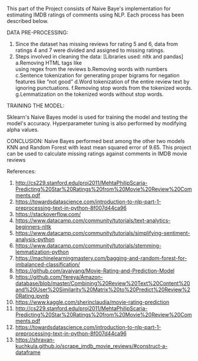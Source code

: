 
This part of the Project consists of Naive Baye's implementation for estimating IMDB ratings of comments using NLP. Each process has been described below.

DATA PRE-PROCESSING:

1. Since the dataset has missing reviews for rating 5 and 6, data from ratings 4 and 7 were divided and assigned to missing ratings.
2. Steps involved in cleaning the data: [Libraries used: nltk and pandas]
	a.Removing HTML tags like <br> using regex from the reviews
	b.Removing words with numbers
	c.Sentence tokenization for generating proper bigrams for negation features like “not good”
	d.Word tokenization of the entire review text by ignoring punctuations.
	f.Removing stop words from the tokenized words.
	g.Lemmatization on the tokenized words without stop words.

TRAINING THE MODEL:

Sklearn's Naive Bayes model is used for training the model and testing the model's accuracy. Hyperparameter tuning is also performed by modifying alpha values.

CONCLUSION:
Naive Bayes performed best among the other two models KNN and Random Forest with least mean squared error of 9.65. This project can be used to calculate missing ratings against comments in IMDB movie reviews

References:

1. http://cs229.stanford.edu/proj2011/MehtaPhilipScaria-Predicting%20Star%20Ratings%20from%20Movie%20Review%20Comments.pdf
2. https://towardsdatascience.com/introduction-to-nlp-part-1-preprocessing-text-in-python-8f007d44ca96
3. https://stackoverflow.com/ 
4. https://www.datacamp.com/community/tutorials/text-analytics-beginners-nltk 
5. https://www.datacamp.com/community/tutorials/simplifying-sentiment-analysis-python
6. https://www.datacamp.com/community/tutorials/stemming-lemmatization-python 
7. https://machinelearningmastery.com/bagging-and-random-forest-for-imbalanced-classification/
8. https://github.com/avaiyang/Movie-Rating-and-Prediction-Model
9. https://github.com/Yereya/Amazon-database/blob/master/Combining%20Review%20Text%20Content%20and%20User%20Similarity%20Matrix%20to%20Predict%20Review%20Rating.ipynb
10. https://www.kaggle.com/sherinclaudia/movie-rating-prediction
11. http://cs229.stanford.edu/proj2011/MehtaPhilipScaria-Predicting%20Star%20Ratings%20from%20Movie%20Review%20Comments.pdf
12. https://towardsdatascience.com/introduction-to-nlp-part-1-preprocessing-text-in-python-8f007d44ca96 
13. https://shravan-kuchkula.github.io/scrape_imdb_movie_reviews/#construct-a-dataframe 
